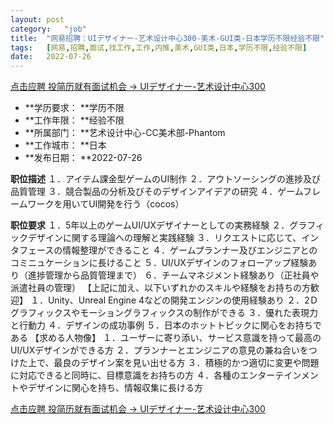 ```yaml
---
layout:	post
category:	"job"
title:	"网易招聘：UIデザイナー-艺术设计中心300-美术-GUI类-日本学历不限经验不限"
tags:	[网易,招聘,面试,找工作,工作,内推,美术,GUI类,日本,学历不限,经验不限]
date:	2022-07-26
---
```


[点击应聘 投简历就有面试机会 -> UIデザイナー-艺术设计中心300](http://mobile.bole.netease.com/bole/boleDetail?id=41347&employeeId=346f03c3cda5f04c&key=all)



- **学历要求： **学历不限
- **工作年限： **经验不限
- **所属部门： **艺术设计中心-CC美术部-Phantom
- **工作城市： **日本
- **发布日期： **2022-07-26



**职位描述**
１．アイテム課金型ゲームのUI制作
２．アウトソーシングの進捗及び品質管理
３．競合製品の分析及びそのデザインアイデアの研究
４．ゲームフレームワークを用いてUI開発を行う（cocos）




**职位要求**
１．5年以上のゲームUI/UXデザイナーとしての実務経験
２．グラフィックデザインに関する理論への理解と実践経験
３．リクエストに応じて、インタフェースの情報整理ができること
４．ゲームプランナー及びエンジニアとのコミニュケーションに長けること
５．UI/UXデザインのフォローアップ経験あり（進捗管理から品質管理まで）
６．チームマネジメント経験あり（正社員や派遣社員の管理）
【上記に加え、以下いずれかのスキルや経験をお持ちの方歓迎】
１．Unity、Unreal Engine 4などの開発エンジンの使用経験あり
２．2Ｄグラフィックスやモーショングラフィックスの制作ができる
３．優れた表現力と行動力
４．デザインの成功事例
５．日本のホットトピックに関心をお持ちである
【求める人物像】
１．ユーザーに寄り添い、サービス意識を持って最高のUI/UXデザインができる方
２．プランナーとエンジニアの意見の兼ね合いをつけた上で、最良のデザイン案を見い出せる方
３．積極的かつ適切に変更や問題に対応できると同時に、目標意識をお持ちの方
４．各種のエンターテインメントやデザインに関心を持ち、情報収集に長ける方




[点击应聘 投简历就有面试机会 -> UIデザイナー-艺术设计中心300](http://mobile.bole.netease.com/bole/boleDetail?id=41347&employeeId=346f03c3cda5f04c&key=all)